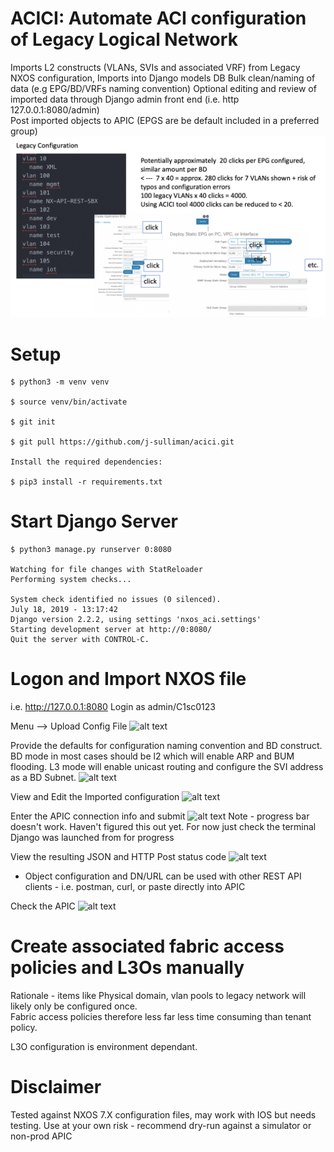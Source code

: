 # ACICI: Automate ACI configuration of Legacy Logical Network
Imports L2 constructs (VLANs, SVIs and associated VRF) from Legacy NXOS configuration, 
Imports into Django models DB
Bulk clean/naming of data (e.g EPG/BD/VRFs naming convention) 
Optional editing and review of imported data through Django admin front end (i.e. http 127.0.0.1:8080/admin)  
Post imported objects to APIC (EPGS are be default included in a preferred group)
![alt text](https://github.com/j-sulliman/acici/blob/master/Screen%20Shot%202019-07-19%20at%2010.38.25%20AM.png)


# Setup
```
$ python3 -m venv venv

$ source venv/bin/activate

$ git init

$ git pull https://github.com/j-sulliman/acici.git

Install the required dependencies:

$ pip3 install -r requirements.txt
```

# Start Django Server
```
$ python3 manage.py runserver 0:8080

Watching for file changes with StatReloader
Performing system checks...

System check identified no issues (0 silenced).
July 18, 2019 - 13:17:42
Django version 2.2.2, using settings 'nxos_aci.settings'
Starting development server at http://0:8080/
Quit the server with CONTROL-C.
```

# Logon and Import NXOS file
i.e. http://127.0.0.1:8080
Login as admin/C1sc0123

Menu --> Upload Config File
![alt text](https://github.com/j-sulliman/nxos_to_aci/blob/master/Screen%20Shot%202019-07-18%20at%201.23.58%20PM.png)

Provide the defaults for configuration naming convention and BD construct.  BD mode in most cases should be l2 which will enable ARP and BUM flooding.  L3 mode will enable unicast routing and configure the SVI address as a BD Subnet.
![alt text](https://github.com/j-sulliman/nxos_to_aci/blob/master/Screen%20Shot%202019-07-18%20at%201.26.01%20PM.png)


View and Edit the Imported configuration
![alt text](https://github.com/j-sulliman/nxos_to_aci/blob/master/Screen%20Shot%202019-07-18%20at%201.51.46%20PM.png)
 
Enter the APIC connection info and submit
![alt text](https://github.com/j-sulliman/nxos_to_aci/blob/master/Screen%20Shot%202019-07-18%20at%201.52.47%20PM.png)
Note - progress bar doesn't work.  Haven't figured this out yet.  For now just check the terminal Django was launched from for progress

View the resulting JSON and HTTP Post status code
![alt text](https://github.com/j-sulliman/nxos_to_aci/blob/master/Screen%20Shot%202019-07-18%20at%201.56.15%20PM.png)
- Object configuration and DN/URL can be used with other REST API clients - i.e. postman, curl, or paste directly into APIC

Check the APIC
![alt text](https://github.com/j-sulliman/nxos_to_aci/blob/master/Screen%20Shot%202019-07-18%20at%201.57.24%20PM.png)

# Create associated fabric access policies and L3Os manually
Rationale - items like Physical domain, vlan pools to legacy network will likely only be configured once.  
Fabric access policies therefore less far less time consuming than tenant policy.

L3O configuration is environment dependant.

# Disclaimer
Tested against NXOS 7.X configuration files, may work with IOS but needs testing.
Use at your own risk - recommend dry-run against a simulator or non-prod APIC
